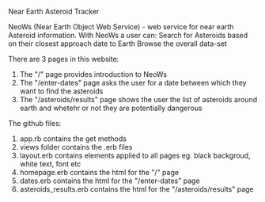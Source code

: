 Near Earth Asteroid Tracker

NeoWs (Near Earth Object Web Service) - web service for near earth Asteroid information.
With NeoWs a user can:
Search for Asteroids based on their closest approach date to Earth
Browse the overall data-set

There are 3 pages in this website:

1. The "/" page provides introduction to NeoWs
2. The "/enter-dates" page asks the user for a date between which they want to find the asteroids 
3. The "/asteroids/results" page shows the user the list of asteroids around earth and whetehr or not they are potentially dangerous 


The github files:

1. app.rb contains the get methods 
2. views folder contains the .erb files 
3. layout.erb contains elements applied to all pages eg. black backgroud, white text, font etc
4. homepage.erb contains the html for the "/" page
5. dates.erb contains the html for the "/enter-dates" page
6. asteroids_results.erb contains the html for the "/asteroids/results" page
